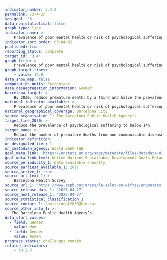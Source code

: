 ```yaml
---
indicator_number: 3.4.2
permalink: /3-4-2/
sdg_goal: '3'
data_non_statistical: false
graph_type: line
indicator_name: >-
    Prevalence of poor mental health or risk of psychological suffering (above three points on the General Health Questionnaire, GHQ-12)
indicator_sort_order: 03-04-02
published: true
reporting_status: complete
target_id: '3.4'
graph_title: >-
    Prevalence of poor mental health or risk of psychological suffering (above three points on the General Health Questionnaire, GHQ-12)
graph_target_lines:
    - value: 14.0
data_show_map: false
computation_units: Percentage
data_disaggregation_information: Gender
barcelona_target: >-
    By 2030, reduce premature deaths by a third and halve the prevalence of psychological suffering, as well doing more to promote health
national_indicator_available: >-
    Prevalence of poor mental health or risk of psychological suffering (above three points on the General Health Questionnaire, GHQ-12)
national_geographical_coverage: Barcelona City 
source_organisation_1: The Barcelona Public Health Agency’s  
target_line_2030: >-
    Reduce the prevalence of psychological suffering to below 14%
target_name: >-
    Reduce the number of premature deaths from non-communicable diseases by one third, through prevention and treatment, as well as promoting mental heath and well-being.
indicator_definition:
un_designated_tier: 1
un_custodian_agency: World Bank (WB)
goal_meta_link: 'https://unstats.un.org/sdgs/metadata/files/Metadata-03-04-02.pdf'
goal_meta_link_text: United Nations Sustainable Development Goals Metadata (pdf 894kB)
source_periodicity_1: Data available annually
source_earliest_available_1: 2017
source_active_1: true
source_url_text_1: >-
    Barcelona Health Survey
source_url_1: 'https://www.aspb.cat/arees/la-salut-en-xifres/enquestes-de-salut/'
source_release_date_1: '2021-04-27'
source_next_release_1: '2022-04-27'
source_statistical_classification_1: 
source_contact_1: comissionat2030@bcn.cat
source_other_info_1: >-
   The Barcelona Public Health Agency’s
data_start_values:
  - field: Gender
    value: Men
  - field: Gender  
    value: Women
progress_status: challenges_remain
related_indicators: 
    - 10.2.3
---
```


